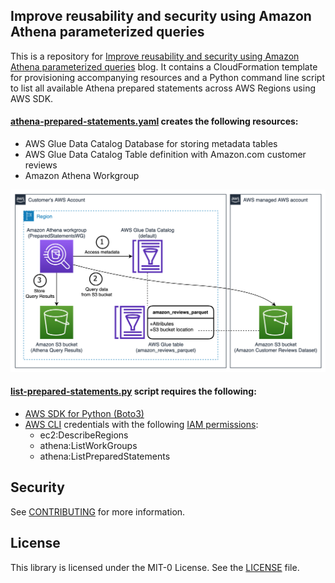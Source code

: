 ## Improve reusability and security using Amazon Athena parameterized queries

This is a repository for [Improve reusability and security using Amazon Athena parameterized queries](https://aws.amazon.com/blogs/big-data/improve-reusability-and-security-using-amazon-athena-parameterized-queries/) blog. It contains a CloudFormation template for provisioning accompanying resources and a Python command line script to list all available Athena prepared statements across AWS Regions using AWS SDK.

#### [athena-prepared-statements.yaml](athena-prepared-statements.yaml) creates the following resources:

- AWS Glue Data Catalog Database for storing metadata tables
- AWS Glue Data Catalog Table definition with Amazon.com customer reviews
- Amazon Athena Workgroup

![athena-prepared-statements.png](athena-prepared-statements.png)

#### [list-prepared-statements.py](list-prepared-statements.py) script requires the following:

- [AWS SDK for Python (Boto3)](https://aws.amazon.com/sdk-for-python/)
- [AWS CLI](https://docs.aws.amazon.com/cli/latest/userguide/cli-chap-getting-started.html) credentials with the following [IAM permissions](https://docs.aws.amazon.com/IAM/latest/UserGuide/access_policies.html):
  - ec2:DescribeRegions
  - athena:ListWorkGroups
  - athena:ListPreparedStatements

## Security

See [CONTRIBUTING](CONTRIBUTING.md#security-issue-notifications) for more information.

## License

This library is licensed under the MIT-0 License. See the [LICENSE](LICENSE) file.
